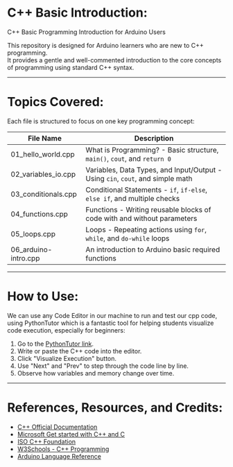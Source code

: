 # C++ Basic Introduction:
 C++ Basic Programming Introduction for Arduino Users

This repository is designed for Arduino learners who are new to C++ programming.  
It provides a gentle and well-commented introduction to the core concepts of programming using standard C++ syntax.

---

# Topics Covered:

Each file is structured to focus on one key programming concept:

| File Name | Description |
|-----------|-------------|
| 01_hello_world.cpp | What is Programming? - Basic structure, `main()`, `cout`, and `return 0` |
| 02_variables_io.cpp | Variables, Data Types, and Input/Output - Using `cin`, `cout`, and simple math |
| 03_conditionals.cpp | Conditional Statements - `if`, `if-else`, `else if`, and multiple checks |
| 04_functions.cpp | Functions - Writing reusable blocks of code with and without parameters |
| 05_loops.cpp | Loops - Repeating actions using `for`, `while`, and `do-while` loops |
| 06_arduino-intro.cpp | An introduction to Arduino basic required functions |

---

# How to Use:
We can use any Code Editor in our machine to run and test our cpp code, using PythonTutor which is a fantastic tool for helping students visualize code execution, especially for beginners:
1. Go to the [PythonTutor link](https://pythontutor.com/cpp.html).
2. Write or paste the C++ code into the editor.
3. Click "Visualize Execution" button.
4. Use "Next" and "Prev" to step through the code line by line.
5. Observe how variables and memory change over time.

---
# References, Resources, and Credits:
- [C++ Official Documentation](https://cplusplus.com/doc/tutorial/)
- [Microsoft Get started with C++ and C](https://learn.microsoft.com/en-us/cpp/?view=msvc-170)
- [ISO C++ Foundation](https://isocpp.org/)
- [W3Schools - C++ Programming](https://www.w3schools.com/cpp/)
- [Arduino Language Reference](https://docs.arduino.cc/language-reference/)